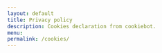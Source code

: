 ```yaml
---
layout: default
title: Privacy policy
description: Cookies declaration from cookiebot.
menu: 
permalink: /cookies/
---
```


<script id="CookieDeclaration" src="https://consent.cookiebot.com/26460bd5-b9f4-4877-b681-3987ed40d290/cd.js" type="text/javascript" async></script>
